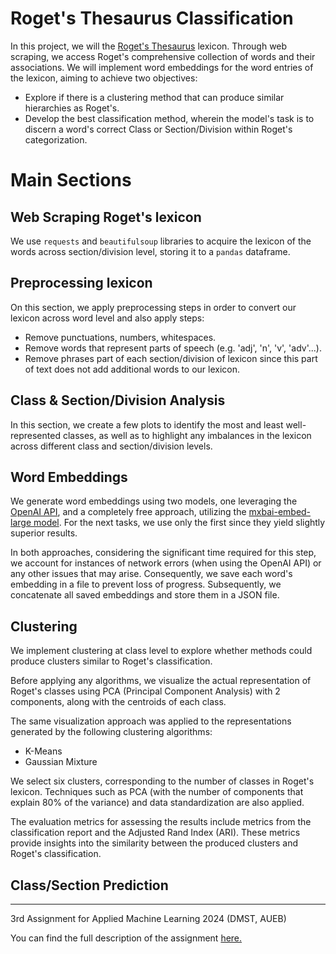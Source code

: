 # Roget's Thesaurus Classification


In this project, we will the [Roget's Thesaurus](https://www.gutenberg.org/files/10681/old/20040627-10681-h-body-pos.htm#180.1) lexicon.
Through web scraping, we access Roget's comprehensive collection of words and their associations. We will implement word embeddings for the word entries of the lexicon, aiming to achieve two objectives:
* Explore if there is a clustering method that can produce similar hierarchies as Roget's.
* Develop the best classification method, wherein the model's task is to discern a word's correct Class or Section/Division within Roget's categorization.


# Main Sections

## Web Scraping Roget's lexicon

We use `requests` and `beautifulsoup` libraries to acquire the lexicon of the words across section/division level, storing it to a `pandas` dataframe.

## Preprocessing lexicon

On this section, we apply preprocessing steps in order to convert our lexicon across word level and also apply steps:
* Remove punctuations, numbers, whitespaces.
* Remove words that represent parts of speech (e.g. 'adj', 'n', 'v', 'adv'...).
* Remove phrases part of each section/division of lexicon since this part of text does not add additional words to our lexicon. 

## Class & Section/Division Analysis

In this section, we create a few plots to identify the most and least well-represented classes,  as well as to highlight any imbalances in the lexicon across different class and section/division levels.

## Word Embeddings

We generate word embeddings using two models, one leveraging the [OpenAI API](https://platform.openai.com/docs/guides/embeddings), and a completely free approach, utilizing the [mxbai-embed-large model](https://huggingface.co/mixedbread-ai/mxbai-embed-2d-large-v1). For the next tasks, we use only the first since they yield slightly superior results.

In both approaches, considering the significant time required for this step, we account for instances of network errors (when using the OpenAI API) or any other issues that may arise. Consequently, we save each word's embedding in a file to prevent loss of progress. Subsequently, we concatenate all saved embeddings and store them in a JSON file.


## Clustering
We implement clustering at  class level to explore whether methods could produce clusters similar to Roget's classification.

Before applying any algorithms, we visualize the actual representation of Roget's classes using PCA (Principal Component Analysis) with 2 components, along with the centroids of each class.

The same visualization approach was applied to the representations generated by the following clustering algorithms:

* K-Means
* Gaussian Mixture
  
We select six clusters, corresponding to the number of classes in Roget's lexicon. Techniques such as PCA (with the number of components that explain 80% of the variance) and data standardization are also applied.

The evaluation metrics for assessing the results include metrics from the classification report and the Adjusted Rand Index (ARI). These metrics provide insights into the similarity between the produced clusters and Roget's classification.

## Class/Section Prediction


--- 

3rd Assignment for Applied Machine Learning 2024 (DMST, AUEB)

You can find the full description of the assignment [here.](https://github.com/cfragiadakis/Roget-s-Thesaurus-Classification/blob/main/third_assignment.ipynb) 
